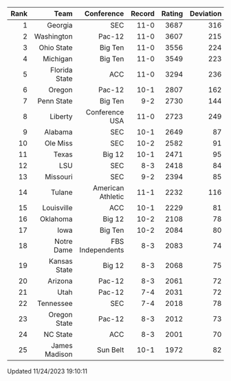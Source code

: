 | Rank  | Team                 | Conference           | Record   | Rating | Deviation |
| ---:  | ---:                 | ---:                 | ---:     | ---:   | ---:      |
| 1     | Georgia              | SEC                  | 11-0     | 3687   | 316       |
| 2     | Washington           | Pac-12               | 11-0     | 3607   | 215       |
| 3     | Ohio State           | Big Ten              | 11-0     | 3556   | 224       |
| 4     | Michigan             | Big Ten              | 11-0     | 3549   | 223       |
| 5     | Florida State        | ACC                  | 11-0     | 3294   | 236       |
| 6     | Oregon               | Pac-12               | 10-1     | 2807   | 162       |
| 7     | Penn State           | Big Ten              | 9-2      | 2730   | 144       |
| 8     | Liberty              | Conference USA       | 11-0     | 2723   | 249       |
| 9     | Alabama              | SEC                  | 10-1     | 2649   | 87        |
| 10    | Ole Miss             | SEC                  | 10-2     | 2582   | 91        |
| 11    | Texas                | Big 12               | 10-1     | 2471   | 95        |
| 12    | LSU                  | SEC                  | 8-3      | 2418   | 84        |
| 13    | Missouri             | SEC                  | 9-2      | 2394   | 85        |
| 14    | Tulane               | American Athletic    | 11-1     | 2232   | 116       |
| 15    | Louisville           | ACC                  | 10-1     | 2229   | 81        |
| 16    | Oklahoma             | Big 12               | 10-2     | 2108   | 78        |
| 17    | Iowa                 | Big Ten              | 10-2     | 2084   | 80        |
| 18    | Notre Dame           | FBS Independents     | 8-3      | 2083   | 74        |
| 19    | Kansas State         | Big 12               | 8-3      | 2068   | 75        |
| 20    | Arizona              | Pac-12               | 8-3      | 2061   | 72        |
| 21    | Utah                 | Pac-12               | 7-4      | 2031   | 72        |
| 22    | Tennessee            | SEC                  | 7-4      | 2018   | 78        |
| 23    | Oregon State         | Pac-12               | 8-3      | 2012   | 73        |
| 24    | NC State             | ACC                  | 8-3      | 2001   | 70        |
| 25    | James Madison        | Sun Belt             | 10-1     | 1972   | 82        |

Updated 11/24/2023 19:10:11
